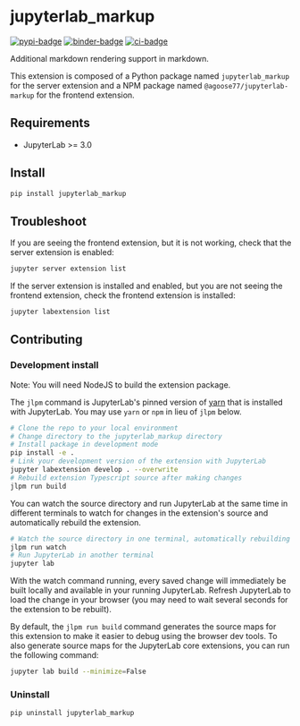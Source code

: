 # jupyterlab_markup
[![pypi-badge][]][pypi] [![binder-badge][]][binder] [![ci-badge][]][ci]

[binder-badge]: https://mybinder.org/badge_logo.svg
[binder]: https://mybinder.org/v2/gh/agoose77/jupyterlab-markup.git/main?urlpath=lab
[pypi-badge]: https://img.shields.io/pypi/v/jupyterlab-markup
[pypi]: https://pypi.org/project/jupyterlab-markup
[ci-badge]: https://github.com/agoose77/jupyterlab-markup/actions/workflows/ci.yml/badge.svg
[ci]: https://github.com/agoose77/jupyterlab-markup/actions/workflows/ci.yml

Additional markdown rendering support in markdown.

This extension is composed of a Python package named `jupyterlab_markup`
for the server extension and a NPM package named `@agoose77/jupyterlab-markup`
for the frontend extension.

## Requirements

- JupyterLab >= 3.0

## Install

```bash
pip install jupyterlab_markup
```

## Troubleshoot

If you are seeing the frontend extension, but it is not working, check
that the server extension is enabled:

```bash
jupyter server extension list
```

If the server extension is installed and enabled, but you are not seeing
the frontend extension, check the frontend extension is installed:

```bash
jupyter labextension list
```

## Contributing

### Development install

Note: You will need NodeJS to build the extension package.

The `jlpm` command is JupyterLab's pinned version of
[yarn](https://yarnpkg.com/) that is installed with JupyterLab. You may use
`yarn` or `npm` in lieu of `jlpm` below.

```bash
# Clone the repo to your local environment
# Change directory to the jupyterlab_markup directory
# Install package in development mode
pip install -e .
# Link your development version of the extension with JupyterLab
jupyter labextension develop . --overwrite
# Rebuild extension Typescript source after making changes
jlpm run build
```

You can watch the source directory and run JupyterLab at the same time in different terminals to watch for changes in the extension's source and automatically rebuild the extension.

```bash
# Watch the source directory in one terminal, automatically rebuilding when needed
jlpm run watch
# Run JupyterLab in another terminal
jupyter lab
```

With the watch command running, every saved change will immediately be built locally and available in your running JupyterLab. Refresh JupyterLab to load the change in your browser (you may need to wait several seconds for the extension to be rebuilt).

By default, the `jlpm run build` command generates the source maps for this extension to make it easier to debug using the browser dev tools. To also generate source maps for the JupyterLab core extensions, you can run the following command:

```bash
jupyter lab build --minimize=False
```

### Uninstall

```bash
pip uninstall jupyterlab_markup
```
